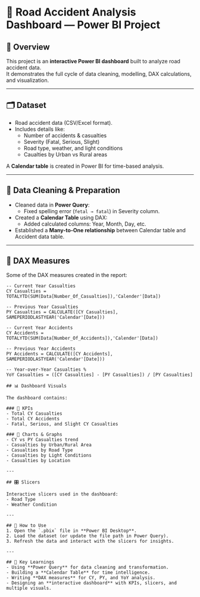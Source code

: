 # 🚦 Road Accident Analysis Dashboard — Power BI Project

## 📌 Overview
This project is an **interactive Power BI dashboard** built to analyze road accident data.  
It demonstrates the full cycle of data cleaning, modelling, DAX calculations, and visualization.

---

## 🗂 Dataset
- Road accident data (CSV/Excel format).  
- Includes details like:
  - Number of accidents & casualties  
  - Severity (Fatal, Serious, Slight)  
  - Road type, weather, and light conditions  
  -  Caualties by Urban vs Rural areas  

A **Calendar table** is created in Power BI for time-based analysis.

---

## 🔧 Data Cleaning & Preparation
- Cleaned data in **Power Query**:
  - Fixed spelling error (`fetal → fatal`) in Severity column.  
- Created a **Calendar Table** using DAX:
  - Added calculated columns: Year, Month, Day, etc.  
- Established a **Many-to-One relationship** between Calendar table and Accident data table.

---

## 📐 DAX Measures
Some of the DAX measures created in the report:

```dax
-- Current Year Casualties
CY Casualties = TOTALYTD(SUM(Data[Number_Of_Casualties]),'Calender'[Data])

-- Previous Year Casualties
PY Casualties = CALCULATE([CY Casualties], SAMEPERIODLASTYEAR('Calendar'[Date]))

-- Current Year Accidents
CY Accidents = TOTALYTD(SUM(Data[Number_Of_Accidents]),'Calender'[Data])

-- Previous Year Accidents
PY Accidents = CALCULATE([CY Accidents], SAMEPERIODLASTYEAR('Calendar'[Date]))

-- Year-over-Year Casualties %
YoY Casualties = ([CY Casualties] - [PY Casualties]) / [PY Casualties]

## 📊 Dashboard Visuals

The dashboard contains:

### 🔹 KPIs
- Total CY Casualties  
- Total CY Accidents  
- Fatal, Serious, and Slight CY Casualties  

### 🔹 Charts & Graphs
- CY vs PY Casualties trend  
- Casualties by Urban/Rural Area  
- Casualties by Road Type  
- Casualties by Light Conditions
- Casualties by Location

---

## 🎛 Slicers

Interactive slicers used in the dashboard:
- Road Type  
- Weather Condition  

---

## 🚀 How to Use
1. Open the `.pbix` file in **Power BI Desktop**.  
2. Load the dataset (or update the file path in Power Query).  
3. Refresh the data and interact with the slicers for insights.  

---

## 📌 Key Learnings
- Using **Power Query** for data cleaning and transformation.  
- Building a **Calendar Table** for time intelligence.  
- Writing **DAX measures** for CY, PY, and YoY analysis.  
- Designing an **interactive dashboard** with KPIs, slicers, and multiple visuals.  

